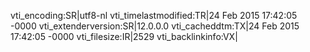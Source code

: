 vti_encoding:SR|utf8-nl
vti_timelastmodified:TR|24 Feb 2015 17:42:05 -0000
vti_extenderversion:SR|12.0.0.0
vti_cacheddtm:TX|24 Feb 2015 17:42:05 -0000
vti_filesize:IR|2529
vti_backlinkinfo:VX|
